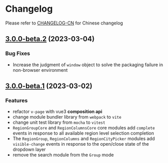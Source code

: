 # Changelog

Please refer to [CHANGELOG-CN](CHANGELOG-CN.md) for Chinese changelog

## [3.0.0-beta.2](https://github.com/TerryZ/v-page/compare/v3.0.0-beta.1...v3.0.0-beta.2) (2023-03-04)

### Bug Fixes

- Increase the judgment of `window` object to solve the packaging failure in non-browser environment

## [3.0.0-beta.1](https://github.com/TerryZ/v-page/compare/v2.3.0...v3.0.0-beta.1) (2023-03-02)

### Features

- refactor `v-page` with vue3 **composition api**
- change module bundler library from `webpack` to `vite`
- change unit test library from `mocha` to `vitest`
- `RegionGroupCore` and `RegionColumnsCore` core modules add `complete` events in response to all available region level selection completion
- The `RegionGroup`, `RegionColumns` and `RegionCityPicker` modules add `visible-change` events in response to the open/close state of the dropdown layer
- remove the search module from the `Group` mode
